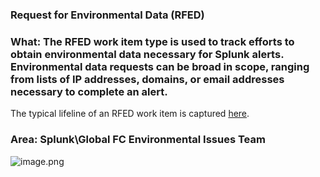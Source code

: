 ### Request for Environmental Data (RFED)
### What: The RFED work item type is used to track efforts to obtain environmental data necessary for Splunk alerts. Environmental data requests can be broad in scope, ranging from lists of IP addresses, domains, or email addresses necessary to complete an alert.

The typical lifeline of an RFED work item is captured [here](https://dev.azure.com/GlobalSOC/Splunk/_wiki/wikis/Splunk.wiki/61/Environmental-Referential-Data-Fixes-Process).

### Area: Splunk\Global FC Environmental Issues Team

![image.png](/.attachments/image-eb1fec7e-c3a4-4db3-a132-590e13272218.png)
